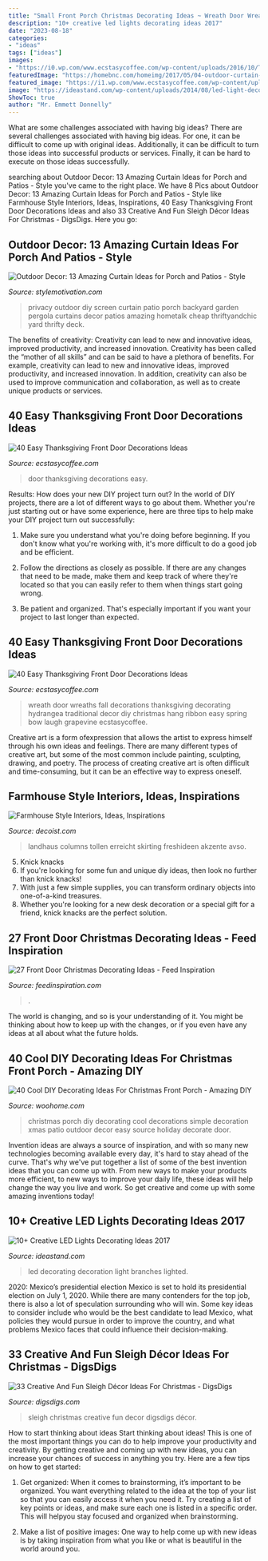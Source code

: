 ```yaml
---
title: "Small Front Porch Christmas Decorating Ideas ~ Wreath Door Wreaths Fall Decorations Thanksgiving Decorating Hydrangea Traditional Decor Diy Christmas Hang Ribbon Easy Spring Bow Laugh Grapevine Ecstasycoffee"
description: "10+ creative led lights decorating ideas 2017"
date: "2023-08-18"
categories:
- "ideas"
tags: ["ideas"]
images:
- "https://i0.wp.com/www.ecstasycoffee.com/wp-content/uploads/2016/10/Thanksgiving-Front-Door-Decorations-Ideas-2.jpg"
featuredImage: "https://homebnc.com/homeimg/2017/05/04-outdoor-curtain-ideas-homebnc.png"
featured_image: "https://i1.wp.com/www.ecstasycoffee.com/wp-content/uploads/2016/10/Thanksgiving-Front-Door-Decorations-13.jpg"
image: "https://ideastand.com/wp-content/uploads/2014/08/led-light-decorating/8-led-lighted-branches-decoration.jpg"
ShowToc: true
author: "Mr. Emmett Donnelly"
---
```



What are some challenges associated with having big ideas?
There are several challenges associated with having big ideas. For one, it can be difficult to come up with original ideas. Additionally, it can be difficult to turn those ideas into successful products or services. Finally, it can be hard to execute on those ideas successfully.

	

		
searching about Outdoor Decor: 13 Amazing Curtain Ideas for Porch and Patios - Style you've came to the right place. We have 8 Pics about Outdoor Decor: 13 Amazing Curtain Ideas for Porch and Patios - Style like Farmhouse Style Interiors, Ideas, Inspirations, 40 Easy Thanksgiving Front Door Decorations Ideas and also 33 Creative And Fun Sleigh Décor Ideas For Christmas - DigsDigs. Here you go:
		
    
## Outdoor Decor: 13 Amazing Curtain Ideas For Porch And Patios - Style

<img loading=lazy src="https://homebnc.com/homeimg/2017/05/04-outdoor-curtain-ideas-homebnc.png" onerror="this.onerror=null;this.src='https://tse3.mm.bing.net/th?id=OIP.n1rzoBk5qlKj7Y2LKpUA6wHaKZ&amp;pid=15.1';" alt="Outdoor Decor: 13 Amazing Curtain Ideas for Porch and Patios - Style">

_Source: stylemotivation.com_

>privacy outdoor diy screen curtain patio porch backyard garden pergola curtains decor patios amazing hometalk cheap thriftyandchic yard thrifty deck. 

	

The benefits of creativity: Creativity can lead to new and innovative ideas, improved productivity, and increased innovation.
Creativity has been called the “mother of all skills” and can be said to have a plethora of benefits. For example, creativity can lead to new and innovative ideas, improved productivity, and increased innovation. In addition, creativity can also be used to improve communication and collaboration, as well as to create unique products or services.

    
## 40 Easy Thanksgiving Front Door Decorations Ideas

<img loading=lazy src="https://i1.wp.com/www.ecstasycoffee.com/wp-content/uploads/2016/10/Thanksgiving-Front-Door-Decorations-13.jpg" onerror="this.onerror=null;this.src='https://tse3.mm.bing.net/th?id=OIP.ftgLEwJowab5hv_kvsBSpwHaJ4&amp;pid=15.1';" alt="40 Easy Thanksgiving Front Door Decorations Ideas">

_Source: ecstasycoffee.com_

>door thanksgiving decorations easy. 

	

Results: How does your new DIY project turn out?
In the world of DIY projects, there are a lot of different ways to go about them. Whether you're just starting out or have some experience, here are three tips to help make your DIY project turn out successfully:
1. Make sure you understand what you're doing before beginning. If you don't know what you're working with, it's more difficult to do a good job and be efficient.

2. Follow the directions as closely as possible. If there are any changes that need to be made, make them and keep track of where they're located so that you can easily refer to them when things start going wrong.

3. Be patient and organized. That's especially important if you want your project to last longer than expected.

    
## 40 Easy Thanksgiving Front Door Decorations Ideas

<img loading=lazy src="https://i0.wp.com/www.ecstasycoffee.com/wp-content/uploads/2016/10/Thanksgiving-Front-Door-Decorations-Ideas-2.jpg" onerror="this.onerror=null;this.src='https://tse4.mm.bing.net/th?id=OIP.wa-WtxB8-l-UOBNaCaw5AwHaJ4&amp;pid=15.1';" alt="40 Easy Thanksgiving Front Door Decorations Ideas">

_Source: ecstasycoffee.com_

>wreath door wreaths fall decorations thanksgiving decorating hydrangea traditional decor diy christmas hang ribbon easy spring bow laugh grapevine ecstasycoffee. 

	

Creative art is a form ofexpression that allows the artist to express himself through his own ideas and feelings. There are many different types of creative art, but some of the most common include painting, sculpting, drawing, and poetry. The process of creating creative art is often difficult and time-consuming, but it can be an effective way to express oneself.

    
## Farmhouse Style Interiors, Ideas, Inspirations

<img loading=lazy src="https://cdn.decoist.com/wp-content/uploads/2014/05/Lovely-porch-with-colorful-flowers-and-potted-plants.jpg" onerror="this.onerror=null;this.src='https://tse3.mm.bing.net/th?id=OIP.g3ZhCbGsYWyGPEiptMqrYQHaKm&amp;pid=15.1';" alt="Farmhouse Style Interiors, Ideas, Inspirations">

_Source: decoist.com_

>landhaus columns tollen erreicht skirting freshideen akzente avso. 

	

5. Knick knacks
1. If you're looking for some fun and unique diy ideas, then look no further than knick knacks!
2. With just a few simple supplies, you can transform ordinary objects into one-of-a-kind treasures.
3. Whether you're looking for a new desk decoration or a special gift for a friend, knick knacks are the perfect solution.

    
## 27 Front Door Christmas Decorating Ideas - Feed Inspiration

<img loading=lazy src="https://www.feedinspiration.com/wp-content/uploads/2016/09/Beautiful-Front-Door-Christmas-Decorating-Ideas.jpg" onerror="this.onerror=null;this.src='https://tse4.mm.bing.net/th?id=OIP.6uTDoZshET-TIz_lH8giigHaLH&amp;pid=15.1';" alt="27 Front Door Christmas Decorating Ideas - Feed Inspiration">

_Source: feedinspiration.com_

>. 

	

The world is changing, and so is your understanding of it. You might be thinking about how to keep up with the changes, or if you even have any ideas at all about what the future holds. 

    
## 40 Cool DIY Decorating Ideas For Christmas Front Porch - Amazing DIY

<img loading=lazy src="http://www.woohome.com/wp-content/uploads/2013/12/DIY-Christmas-Porch-Ideas-20.jpg" onerror="this.onerror=null;this.src='https://tse2.mm.bing.net/th?id=OIP.4qbaGGDFSv2v45txBQe9KwHaLq&amp;pid=15.1';" alt="40 Cool DIY Decorating Ideas For Christmas Front Porch - Amazing DIY">

_Source: woohome.com_

>christmas porch diy decorating cool decorations simple decoration xmas patio outdoor decor easy source holiday decorate door. 

	

Invention ideas are always a source of inspiration, and with so many new technologies becoming available every day, it's hard to stay ahead of the curve. That's why we've put together a list of some of the best invention ideas that you can come up with. From new ways to make your products more efficient, to new ways to improve your daily life, these ideas will help change the way you live and work. So get creative and come up with some amazing inventions today!

    
## 10+ Creative LED Lights Decorating Ideas 2017

<img loading=lazy src="https://ideastand.com/wp-content/uploads/2014/08/led-light-decorating/8-led-lighted-branches-decoration.jpg" onerror="this.onerror=null;this.src='https://tse3.mm.bing.net/th?id=OIP.PJRQEbxl_4ZxtWv_TcYagwHaLH&amp;pid=15.1';" alt="10+ Creative LED Lights Decorating Ideas 2017">

_Source: ideastand.com_

>led decorating decoration light branches lighted. 

	

2020: Mexico’s presidential election
Mexico is set to hold its presidential election on July 1, 2020. While there are many contenders for the top job, there is also a lot of speculation surrounding who will win. Some key ideas to consider include who would be the best candidate to lead Mexico, what policies they would pursue in order to improve the country, and what problems Mexico faces that could influence their decision-making.

    
## 33 Creative And Fun Sleigh Décor Ideas For Christmas - DigsDigs

<img loading=lazy src="https://www.digsdigs.com/photos/fun-and-creative-sleigh-decor-ideas-for-christmas-14-554x832.jpg" onerror="this.onerror=null;this.src='https://tse2.mm.bing.net/th?id=OIP.877Vbkw3p_7MS2z76sFMGQHaLH&amp;pid=15.1';" alt="33 Creative And Fun Sleigh Décor Ideas For Christmas - DigsDigs">

_Source: digsdigs.com_

>sleigh christmas creative fun decor digsdigs décor. 

	

How to start thinking about ideas
Start thinking about ideas! This is one of the most important things you can do to help improve your productivity and creativity. By getting creative and coming up with new ideas, you can increase your chances of success in anything you try. Here are a few tips on how to get started:
1. Get organized: When it comes to brainstorming, it’s important to be organized. You want everything related to the idea at the top of your list so that you can easily access it when you need it. Try creating a list of key points or ideas, and make sure each one is listed in a specific order. This will helpyou stay focused and organized when brainstorming.

2. Make a list of positive images: One way to help come up with new ideas is by taking inspiration from what you like or what is beautiful in the world around you.

